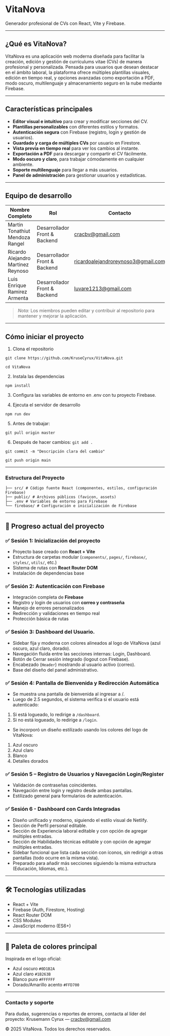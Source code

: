 # VitaNova

Generador profesional de CVs con React, Vite y Firebase.

---

## ¿Qué es VitaNova?

VitaNova es una aplicación web moderna diseñada para facilitar la creación, edición y gestión de currículums vitae (CVs) de manera profesional y personalizada. Pensada para usuarios que desean destacar en el ámbito laboral, la plataforma ofrece múltiples plantillas visuales, edición en tiempo real, y opciones avanzadas como exportación a PDF, modo oscuro, multilenguaje y almacenamiento seguro en la nube mediante Firebase.

---

## Características principales

- **Editor visual e intuitivo** para crear y modificar secciones del CV.
- **Plantillas personalizables** con diferentes estilos y formatos.
- **Autenticación segura** con Firebase (registro, login y gestión de usuarios).
- **Guardado y carga de múltiples CVs** por usuario en Firestore.
- **Vista previa en tiempo real** para ver los cambios al instante.
- **Exportación a PDF** para descargar y compartir el CV fácilmente.
- **Modo oscuro y claro**, para trabajar cómodamente en cualquier ambiente.
- **Soporte multilenguaje** para llegar a más usuarios.
- **Panel de administración** para gestionar usuarios y estadísticas.

---

## Equipo de desarrollo

| Nombre Completo                        | Rol                         | Contacto                  |
|----------------------------------------|------------------------------|---------------------------|
| Martin Tonathiut Mendoza Rangel        | Desarrollador Front & Backend | cracbv@gmail.com          |
| Ricardo Alejandro Martinez Reynoso     | Desarrollador Front & Backend | ricardoalejandroreynoso3@gmail.com      |
| Luis Enrique Ramirez Armenta           | Desarrollador Front & Backend | luvare1213@gmail.com     |


> *Nota:* Los miembros pueden editar y contribuir al repositorio para mantener y mejorar la aplicación.

---

## Cómo iniciar el proyecto

1. Clona el repositorio

`git clone https://github.com/KruseCyrux/VitaNova.git`

`cd VitaNova`

2. Instala las dependencias

`npm install`

3. Configura las variables de entorno en .env con tu proyecto Firebase.

4. Ejecuta el servidor de desarrollo

`npm run dev`

5. Antes de trabajar:

`git pull origin master`

6. Después de hacer cambios:
`git add .`

`git commit -m "Descripción clara del cambio"`

`git push origin main`

---

### Estructura del Proyecto
```
├── src/ # Código fuente React (componentes, estilos, configuración Firebase)
├── public/ # Archivos públicos (favicon, assets)
├── .env # Variables de entorno para Firebase
└── firebase/ # Configuración e inicialización de Firebase
```

---

## 🚀 Progreso actual del proyecto

### ✅ **Sesión 1: Inicialización del proyecto**
- Proyecto base creado con **React + Vite**
- Estructura de carpetas modular (`components/`, `pages/`, `firebase/`, `styles/`, `utils/`, etc.)
- Sistema de rutas con **React Router DOM**
- Instalación de dependencias base

### ✅ **Sesión 2: Autenticación con Firebase**
- Integración completa de **Firebase**
- Registro y login de usuarios con **correo y contraseña**
- Manejo de errores personalizados
- Redirección y validaciones en tiempo real
- Protección básica de rutas

### ✅ **Sesión 3: Dashboard del Usuario.**
- Sidebar fija y moderna con colores alineados al logo de VitaNova (azul oscuro, azul claro, dorado).
- Navegación fluida entre las secciones internas: Login, Dashboard.
- Botón de Cerrar sesión integrado (logout con Firebase).
- Encabezado (`Header`) mostrando al usuario activo (correo).
- Base del diseño del panel administrativo.

### ✅ **Sesión 4: Pantalla de Bienvenida y Redirección Automática**
- Se muestra una pantalla de bienvenida al ingresar a /.
- Luego de 2.5 segundos, el sistema verifica si el usuario está autenticado:
 1. Si está logueado, lo redirige a `/dashboard`.
 2. Si no está logueado, lo redirige a `/login`.
- Se incorporó un diseño estilizado usando los colores del logo de VitaNova:
 1. Azul oscuro
 2. Azul claro
 3. Blanco
 4. Detalles dorados

### ✅ **Sesión 5 – Registro de Usuarios y Navegación Login/Register**
- Validación de contraseñas coincidentes.
- Navegación entre login y registro desde ambas pantallas.
- Estilizado general para formularios de autenticación.

### ✅ **Sesión 6 - Dashboard con Cards Integradas**
- Diseño unificado y moderno, siguiendo el estilo visual de Netlify.
- Sección de Perfil personal editable.
- Sección de Experiencia laboral editable y con opción de agregar múltiples entradas.
- Sección de Habilidades técnicas editable y con opción de agregar múltiples entradas.
- Sidebar funcional que lista cada sección con íconos, sin redirigir a otras pantallas (todo ocurre en la misma vista).
- Preparado para añadir más secciones siguiendo la misma estructura (Educación, Idiomas, etc.).

---

## 🛠️ Tecnologías utilizadas

- React + Vite
- Firebase (Auth, Firestore, Hosting)
- React Router DOM
- CSS Modules
- JavaScript moderno (ES6+)

---
## 🎨 Paleta de colores principal

Inspirada en el logo oficial:

- Azul oscuro `#0D1B2A`
- Azul claro `#1B263B`
- Blanco puro `#FFFFFF`
- Dorado/Amarillo acento `#FFD700`

---

### Contacto y soporte
Para dudas, sugerencias o reportes de errores, contacta al líder del proyecto:
Krusemann Cyrux — cracbv@gmail.com

© 2025 VitaNova. Todos los derechos reservados.